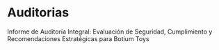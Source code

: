 # Auditorias
Informe de Auditoría Integral: Evaluación de Seguridad, Cumplimiento y Recomendaciones Estratégicas para Botium Toys
